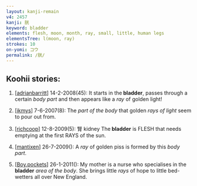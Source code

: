 ```yaml
---
layout: kanji-remain
v4: 2457
kanji: 胱
keyword: bladder
elements: flesh, moon, month, ray, small, little, human legs
elementsTree: l(moon, ray)
strokes: 10
on-yomi: コウ
permalink: /胱/
---
```


## Koohii stories: 

1) [<a href="http://kanji.koohii.com/profile/adrianbarritt">adrianbarritt</a>] 14-2-2008(45): It starts in the<strong> bladder</strong>, passes through a certain <em>body part</em> and then appears like a <em>ray</em> of golden light!

2) [<a href="http://kanji.koohii.com/profile/ikmys">ikmys</a>] 7-6-2007(8): The <em>part of the body</em> that golden <em>rays of light</em> seem to pour out from.

3) [<a href="http://kanji.koohii.com/profile/richcoop">richcoop</a>] 12-8-2009(5): 腎 kidney The<strong> bladder</strong> is FLESH that needs emptying at the first RAYS of the sun.

4) [<a href="http://kanji.koohii.com/profile/mantixen">mantixen</a>] 26-7-2009(): A <em>ray</em> of golden piss is formed by this <em>body part</em>.

5) [<a href="http://kanji.koohii.com/profile/Boy.pockets">Boy.pockets</a>] 26-1-2011(): My mother is a nurse who specialises in the<strong> bladder</strong> <em>area of the body</em>. She brings little <em>rays</em> of hope to little bed-wetters all over New England.

